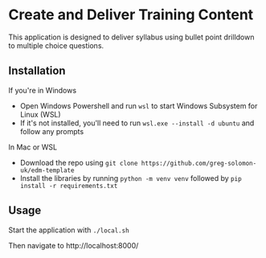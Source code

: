# Create and Deliver Training Content

This application is designed to deliver syllabus using bullet point drilldown to multiple choice questions.

## Installation

If you're in Windows
 * Open Windows Powershell and run `wsl` to start Windows Subsystem for Linux (WSL)
 * If it's not installed, you'll need to run `wsl.exe --install -d ubuntu` and follow any prompts

In Mac or WSL
 * Download the repo using `git clone https://github.com/greg-solomon-uk/edm-template`
 * Install the libraries by running `python -m venv venv` followed by `pip install -r requirements.txt`

## Usage

Start the application with `./local.sh`

Then navigate to http://localhost:8000/
